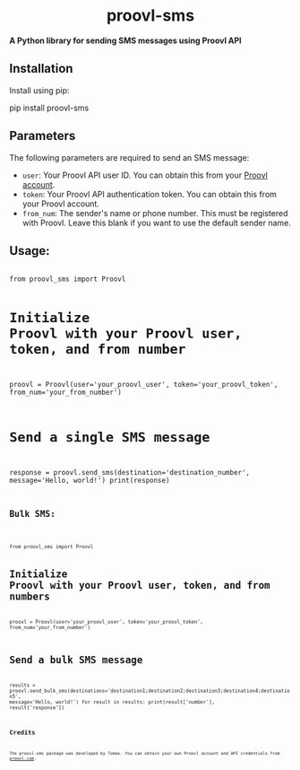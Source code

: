 <h1 align="center">proovl-sms</h1>

<p>
  <strong>A Python library for sending SMS messages using Proovl API</strong>
</p>


<h2>Installation</h2>

Install using pip:

<python>pip install proovl-sms<python>


<h2>Parameters</h2>
<p>The following parameters are required to send an SMS message:</p>

<ul>
  <li><code>user</code>: Your Proovl API user ID. You can obtain this from your <a href="https://www.proovl.com">Proovl account</a>.</li>
  <li><code>token</code>: Your Proovl API authentication token. You can obtain this from your Proovl account.</li>
  <li><code>from_num</code>: The sender's name or phone number. This must be registered with Proovl. Leave this blank if you want to use the default sender name.</li>
</ul>


<h2>Usage:</h2>

<code>
from proovl_sms import Proovl

# Initialize Proovl with your Proovl user, token, and from number
proovl = Proovl(user='your_proovl_user', token='your_proovl_token', from_num='your_from_number')

# Send a single SMS message
response = proovl.send_sms(destination='destination_number', message='Hello, world!')
print(response)
<code>

<h2>Bulk SMS:</h2>

<code>
from proovl_sms import Proovl

# Initialize Proovl with your Proovl user, token, and from numbers
proovl = Proovl(user='your_proovl_user', token='your_proovl_token', from_num='your_from_number')

# Send a bulk SMS message
results = proovl.send_bulk_sms(destinations='destination1;destination2;destination3;destination4;destination5', message='Hello, world!')
for result in results:
    print(result['number'], result['response'])
<code>

<h2>Credits</h2>
<p>The proovl-sms package was developed by Tomas. You can obtain your own Proovl account and API credentials from <a href="https://www.proovl.com">proovl.com</a>.</p>
